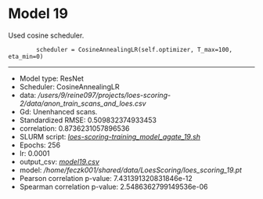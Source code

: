 # Model 19

Used cosine scheduler.

            scheduler = CosineAnnealingLR(self.optimizer, T_max=100, eta_min=0)
---
* Model type: ResNet
* Scheduler: CosineAnnealingLR
* data: */users/9/reine097/projects/loes-scoring-2/data/anon_train_scans_and_loes.csv*
* Gd: Unenhanced scans.
* Standardized RMSE: 0.509832374933453
* correlation:    0.8736231057896536
* SLURM script: [*loes-scoring-training_model_agate_19.sh*](../../../bin/training/loes-scoring-training_model_agate_19.sh)
* Epochs: 256
* lr: 0.0001
* output_csv: [*model19.csv*](model19.csv)
* model: */home/feczk001/shared/data/LoesScoring/loes_scoring_19.pt*
* Pearson correlation p-value: 7.431391320831846e-12
* Spearman correlation p-value: 2.5486362799149536e-06
